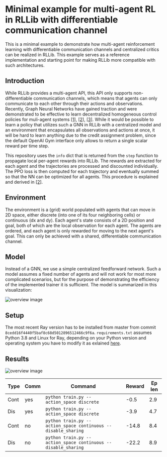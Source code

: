 # Minimal example for multi-agent RL in RLLib with differentiable communication channel

This is a minimal example to demonstrate how multi-agent reinforcement learning with differentiable communication channels and centralized critics can be realized in RLLib. This example serves as a reference implementation and starting point for making RLLib more compatible with such architectures.

## Introduction
While RLLib provides a multi-agent API, this API only supports non-differentiable communication channels, which means that agents can only communicate to each other through their actions and observations. Recently, Graph Neural Networks have gained traction and were demonstrated to be effective to learn decentralized homogeneous control policies for muli-agent systems [[1]](https://arxiv.org/abs/2012.14906), [[2]](https://arxiv.org/abs/2008.02616), [[3]](https://arxiv.org/abs/1912.06095). While it would be possible to learn a policy that utilizes such a GNN in RLLib with a centralized model and an environment that encapsulates all observations and actions at once, it will be hard to learn anything due to the credit assignment problem, since the default OpenAI Gym interface only allows to return a single scalar reward per time step.

This repository uses the `info` dict that is returned from the `step` function to propagate local per-agent rewards into RLLib. The rewards are extracted for each agent and the trajectories are processed and discounted individually. The PPO loss is then computed for each trajectory and eventually summed so that the NN can be optimized for all agents. This procedure is explained and derived in [[2]](https://arxiv.org/abs/2008.02616).

## Environment
The environment is a (grid) world populated with agents that can move in 2D space, either discrete (into one of its four neighboring cells) or continuous (dx and dy). Each agent's state consists of a 2D position and goal, both of which are the local observation for each agent. The agents are ordered, and each agent is only rewarded for moving to the next agent's goal. This can only be achieved with a shared, differentiable communication channel.

## Model
Instead of a GNN, we use a simple centralized feedforward network. Such a model assumes a fixed number of agents and will not work for most more complicated scenarios, but for the purpose of demonstrating the efficiency of the implemented trainer it is sufficient. The model is summarized in this visualization:

![overview image](https://raw.githubusercontent.com/janblumenkamp/rllib_multi_agent_demo/master/img/ray_multi_agent_demo_model_env.png "Overview")

## Setup
The most recent Ray version has to be installed from master from commit `8cedd16f4440f5baf8c68d5012896512466c9f6a`. `requirements.txt` assumes Python 3.8 and Linux for Ray, depending on your Python version and operating system you have to modify it as exlained [here](https://docs.ray.io/en/master/installation.html#installing-from-a-specific-commit).

## Results

![overview image](https://raw.githubusercontent.com/janblumenkamp/rllib_multi_agent_demo/master/img/results_rewards.svg "Overview")

| Type | Comm | Command                                                       | Reward | Ep len |
|------|------|---------------------------------------------------------------|--------|--------|
| Cont | yes  | `python train.py --action_space discrete`                     | -0.5   | 2.9    |
| Dis  | yes  | `python train.py --action_space discrete`                     | -3.9   | 4.7    |
| Cont | no   | `python train.py --action_space continuous --disable_sharing` | -14.8  | 8.4    |
| Dis  | no   | `python train.py --action_space continuous --disable_sharing` | -22.2  | 8.9    |

